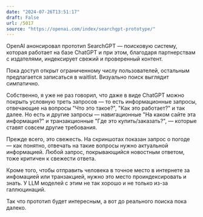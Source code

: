 ```yaml
---
date: "2024-07-26T13:51:17"
draft: False
url: /5017
source: "https://openai.com/index/searchgpt-prototype/"
---
```


OpenAI анонсировал прототип SearchGPT — поисковую систему, которая работает на базе ChatGPT и при этом, благодаря партнерствам с издателями, индексирует свежий и проверенный контент.

Пока доступ открыт ограниченному числу пользователей, остальным предлагается записаться в waitlist. Визуально поиск выглядит симпатично.

Собственно, я уже не раз говорил, что даже в виде ChatGPT можно покрыть условную треть запросов — то есть информационные запросы, отвечающие на вопросы "Что это такое?", "Как это работает?" и так далее. Но есть и другие запросы — навигационные "На каком сайте эта информация?" и транзакционные "Где это купить/заказать?", — которые ставят совсем другие требования. 

Прежде всего, это свежесть. На скриншотах показан запрос о погоде — как понятно, отвечать на такие вопросы нужно актуальной информацией. Любой запрос, покрывающийся новостным ответом, тоже критичен к свежести ответа. 

Кроме того, чтобы отправить человека в точное место в интернете за инфомацией или транзакцией, нужно это место проиндексировать и знать. У LLM моделей с этим не так хорошо и не только из-за галлюцинаций.

Так что прототип будет интересным, а вот до реального поиска пока далеко.
